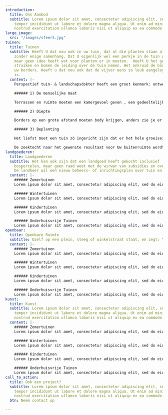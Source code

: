 ```yaml
---
introduction:
  title: Ons Aanbod
  subtitle: Lorem ipsum dolor sit amet, consectetur adipiscing elit, sed do eiusmod
    tempor incididunt ut labore et dolore magna aliqua. Ut enim ad minim veniam, quis
    nostrud exercitation ullamco laboris nisi ut aliquip ex ea commodo consequat.
large_image:
  src: "/images/sfeer5.jpg"
tuinen:
  title: Tuinen
  subtitle: Heeft U dat nou ook in uw tuin, dat al die planten staan als een individu,
    zonder enige samenhang. Dat U eigenlijk wel een perkje in de tuin wil aanleggen,
    maar geen idee heeft wat voor planten er in moeten.  Heeft U het gevoel dat de
    struiken en bomen de leiding over de tuin nemen. Het onkruid de baas wordt over
    uw borders. Heeft u dat nou ook dat de vijver eens zo leuk aangelegd, overwoekerd
    is.
  content: |-
    Perspectief tuin- & landschapsdokter heeft een groot kenmerk: ontwerpen naar de plek (**Genus Loci).** Uw tuin is uniek en het enige exemplaar. Een grote of kleine tuin heeft dezelfde moeilijkheidsgraad. Het gaat er als klant om welke beleving U wilt hebben. Er zijn wel algemene regels:

    ###### 1) De menselijke maat

    Terrassen en ruimte moeten een kamergevoel geven , een gedeeltelijke beslotenheid en veiligheid

    ###### 2) Diepte

    Borders op een grote afstand moeten body krijgen, anders zie je er niets van. Borders van nabij hebben detaillering nodig zonder dat het priegelig wordt. Een tuin moet niet in een oogopslag te overzien zijn. Er moeten geheime of spannende ruimtes ontstaan.

    ###### 3) Beplanting

    Het liefst moet een tuin zó ingericht zijn dat er het hele groeiseizoen iets bloeit. De kleuren moeten worden afgewisseld, maar ook de textuur van de plant. De groeiplaats speelt ook nog een rol , licht, schaduw, zand of klei.

    De zoektocht naar het gewenste resultaat voor Uw buitenruimte wordt beschreven in “hoe werkt Perspectief”.
landgoederen:
  title: Landgoederen
  subtitle: Het kan ook zijn dat een landgoed heeft gekocht inclusief  weides,  houtwallen,
    bospercelen, maar geen raad weet met de wirwar van subsidies en overheidsmaatregelen.
    De landheer wil een nieuw beheers- of inrichtingsplan over tuin en bos.
  content: |-
    ###### Zomertuinen
    Lorem ipsum dolor sit amet, consectetur adipiscing elit, sed do eiusmod tempor incididunt ut labore et dolore magna aliqua. Ut enim ad minim veniam, quis nostrud exercitation ullamco laboris nisi ut aliquip ex ea commodo consequat.

    ###### Wintertuinen
    Lorem ipsum dolor sit amet, consectetur adipiscing elit, sed do eiusmod tempor incididunt ut labore et dolore magna aliqua. Ut enim ad minim veniam, quis nostrud exercitation ullamco laboris nisi ut aliquip ex ea commodo consequat.

    ###### Kindertuinen
    Lorem ipsum dolor sit amet, consectetur adipiscing elit, sed do eiusmod tempor incididunt ut labore et dolore magna aliqua. Ut enim ad minim veniam, quis nostrud exercitation ullamco laboris nisi ut aliquip ex ea commodo consequat.

    ###### Onderhuisvrije Tuinen
    Lorem ipsum dolor sit amet, consectetur adipiscing elit, sed do eiusmod tempor incididunt ut labore et dolore magna aliqua. Ut enim ad minim veniam, quis nostrud exercitation ullamco laboris nisi ut aliquip ex ea commodo consequat.
openbaar:
  title: Openbare Ruimte
  subtitle: Uzelf op een plein, steeg of winkelstraat staat, en zegt; “ hier mis iets”!
  content: |-
    ###### Zomertuinen
    Lorem ipsum dolor sit amet, consectetur adipiscing elit, sed do eiusmod tempor incididunt ut labore et dolore magna aliqua. Ut enim ad minim veniam, quis nostrud exercitation ullamco laboris nisi ut aliquip ex ea commodo consequat.

    ###### Wintertuinen
    Lorem ipsum dolor sit amet, consectetur adipiscing elit, sed do eiusmod tempor incididunt ut labore et dolore magna aliqua. Ut enim ad minim veniam, quis nostrud exercitation ullamco laboris nisi ut aliquip ex ea commodo consequat.

    ###### Kindertuinen
    Lorem ipsum dolor sit amet, consectetur adipiscing elit, sed do eiusmod tempor incididunt ut labore et dolore magna aliqua. Ut enim ad minim veniam, quis nostrud exercitation ullamco laboris nisi ut aliquip ex ea commodo consequat.

    ###### Onderhuisvrije Tuinen
    Lorem ipsum dolor sit amet, consectetur adipiscing elit, sed do eiusmod tempor incididunt ut labore et dolore magna aliqua. Ut enim ad minim veniam, quis nostrud exercitation ullamco laboris nisi ut aliquip ex ea commodo consequat.
kunst:
  title: Kunst
  subtitle: Lorem ipsum dolor sit amet, consectetur adipiscing elit, sed do eiusmod
    tempor incididunt ut labore et dolore magna aliqua. Ut enim ad minim veniam, quis
    nostrud exercitation ullamco laboris nisi ut aliquip ex ea commodo consequat.
  content: |-
    ###### Zomertuinen
    Lorem ipsum dolor sit amet, consectetur adipiscing elit, sed do eiusmod tempor incididunt ut labore et dolore magna aliqua. Ut enim ad minim veniam, quis nostrud exercitation ullamco laboris nisi ut aliquip ex ea commodo consequat.

    ###### Wintertuinen
    Lorem ipsum dolor sit amet, consectetur adipiscing elit, sed do eiusmod tempor incididunt ut labore et dolore magna aliqua. Ut enim ad minim veniam, quis nostrud exercitation ullamco laboris nisi ut aliquip ex ea commodo consequat.

    ###### Kindertuinen
    Lorem ipsum dolor sit amet, consectetur adipiscing elit, sed do eiusmod tempor incididunt ut labore et dolore magna aliqua. Ut enim ad minim veniam, quis nostrud exercitation ullamco laboris nisi ut aliquip ex ea commodo consequat.

    ###### Onderhuisvrije Tuinen
    Lorem ipsum dolor sit amet, consectetur adipiscing elit, sed do eiusmod tempor incididunt ut labore et dolore magna aliqua. Ut enim ad minim veniam, quis nostrud exercitation ullamco laboris nisi ut aliquip ex ea commodo consequat.
call_to_action:
  title: Ook een project?
  subtitle: Lorem ipsum dolor sit amet, consectetur adipiscing elit, sed do eiusmod
    tempor incididunt ut labore et dolore magna aliqua. Ut enim ad minim veniam, quis
    nostrud exercitation ullamco laboris nisi ut aliquip ex ea commodo consequat.
  btn: Neem contact op

---
```

